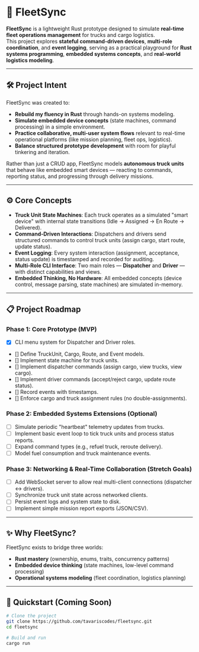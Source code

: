 # 🚛 FleetSync

**FleetSync** is a lightweight Rust prototype designed to simulate **real-time fleet operations management** for trucks and cargo logistics.  
This project explores **stateful command-driven devices**, **multi-role coordination**, and **event logging**, serving as a practical playground for **Rust systems programming**, **embedded systems concepts**, and **real-world logistics modeling**.

---

## 🛠 Project Intent

FleetSync was created to:
- **Rebuild my fluency in Rust** through hands-on systems modeling.
- **Simulate embedded device concepts** (state machines, command processing) in a simple environment.
- **Practice collaborative, multi-user system flows** relevant to real-time operational platforms (like mission planning, fleet ops, logistics).
- **Balance structured prototype development** with room for playful tinkering and iteration.

Rather than just a CRUD app, FleetSync models **autonomous truck units** that behave like embedded smart devices — reacting to commands, reporting status, and progressing through delivery missions.

---

## ⚙️ Core Concepts

- **Truck Unit State Machines**: Each truck operates as a simulated "smart device" with internal state transitions (Idle → Assigned → En Route → Delivered).
- **Command-Driven Interactions**: Dispatchers and drivers send structured commands to control truck units (assign cargo, start route, update status).
- **Event Logging**: Every system interaction (assignment, acceptance, status update) is timestamped and recorded for auditing.
- **Multi-Role CLI Interface**: Two main roles — **Dispatcher** and **Driver** — with distinct capabilities and views.
- **Embedded Thinking, No Hardware**: All embedded concepts (device control, message parsing, state machines) are simulated in-memory.

---

## 📋 Project Roadmap

### Phase 1: Core Prototype (MVP)

- [x] CLI menu system for Dispatcher and Driver roles.
- [] Define TruckUnit, Cargo, Route, and Event models.
- [] Implement state machine for truck units.
- [] Implement dispatcher commands (assign cargo, view trucks, view cargo).
- [] Implement driver commands (accept/reject cargo, update route status).
- [] Record events with timestamps.
- [] Enforce cargo and truck assignment rules (no double-assignments).

### Phase 2: Embedded Systems Extensions (Optional)

- [ ] Simulate periodic "heartbeat" telemetry updates from trucks.
- [ ] Implement basic event loop to tick truck units and process status reports.
- [ ] Expand command types (e.g., refuel truck, reroute delivery).
- [ ] Model fuel consumption and truck maintenance events.

### Phase 3: Networking & Real-Time Collaboration (Stretch Goals)

- [ ] Add WebSocket server to allow real multi-client connections (dispatcher ↔ drivers).
- [ ] Synchronize truck unit state across networked clients.
- [ ] Persist event logs and system state to disk.
- [ ] Implement simple mission report exports (JSON/CSV).

---

## ✨ Why FleetSync?

FleetSync exists to bridge three worlds:
- **Rust mastery** (ownership, enums, traits, concurrency patterns)
- **Embedded device thinking** (state machines, low-level command processing)
- **Operational systems modeling** (fleet coordination, logistics planning)

---

## 🚀 Quickstart (Coming Soon)

```bash
# Clone the project
git clone https://github.com/tavariscodes/fleetsync.git
cd fleetsync

# Build and run
cargo run
